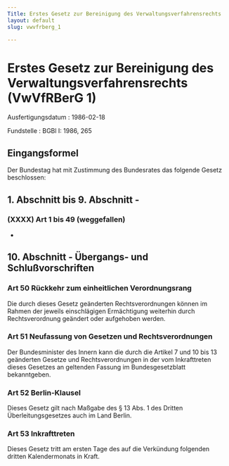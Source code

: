 ```yaml
---
Title: Erstes Gesetz zur Bereinigung des Verwaltungsverfahrensrechts
layout: default
slug: vwvfrberg_1

---
```


# Erstes Gesetz zur Bereinigung des Verwaltungsverfahrensrechts (VwVfRBerG 1)

Ausfertigungsdatum
:   1986-02-18

Fundstelle
:   BGBl I: 1986, 265



## Eingangsformel

Der Bundestag hat mit Zustimmung des Bundesrates das folgende Gesetz
beschlossen:


## 1. Abschnitt bis 9. Abschnitt - 



### (XXXX) Art 1 bis 49 (weggefallen)

-


## 10. Abschnitt - Übergangs- und Schlußvorschriften



### Art 50 Rückkehr zum einheitlichen Verordnungsrang

Die durch dieses Gesetz geänderten Rechtsverordnungen können im Rahmen
der jeweils einschlägigen Ermächtigung weiterhin durch
Rechtsverordnung geändert oder aufgehoben werden.


### Art 51 Neufassung von Gesetzen und Rechtsverordnungen

Der Bundesminister des Innern kann die durch die Artikel 7 und 10 bis
13 geänderten Gesetze und Rechtsverordnungen in der vom Inkrafttreten
dieses Gesetzes an geltenden Fassung im Bundesgesetzblatt
bekanntgeben.


### Art 52 Berlin-Klausel

Dieses Gesetz gilt nach Maßgabe des § 13 Abs. 1 des Dritten
Überleitungsgesetzes auch im Land Berlin.


### Art 53 Inkrafttreten

Dieses Gesetz tritt am ersten Tage des auf die Verkündung folgenden
dritten Kalendermonats in Kraft.

